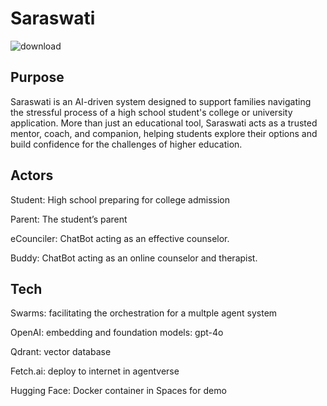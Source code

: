 # Saraswati
![download](https://github.com/user-attachments/assets/6359fec9-b784-45d5-a025-442cb8bd6b62)

## Purpose
Saraswati is an AI-driven system designed to support families navigating the stressful process of a high school student's college or university application. More than just an educational tool, Saraswati acts as a trusted mentor, coach, and companion, helping students explore their options and build confidence for the challenges of higher education.

## Actors
Student: High school preparing for college admission

Parent: The student’s parent

eCounciler: ChatBot acting as an effective counselor.

Buddy: ChatBot acting as an online counselor and therapist.



## Tech
Swarms: facilitating the orchestration for a multple agent system

OpenAI: embedding and foundation models: gpt-4o

Qdrant: vector database

Fetch.ai: deploy to internet in agentverse

Hugging Face: Docker container in Spaces for demo


